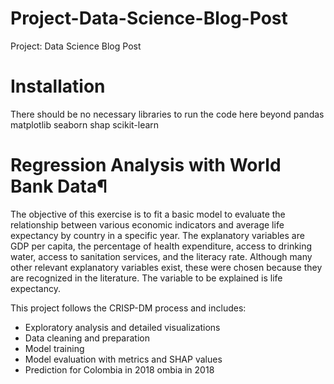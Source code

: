 # Project-Data-Science-Blog-Post
Project: Data Science Blog Post
# Installation
There should be no necessary libraries to run the code here beyond pandas matplotlib seaborn shap scikit-learn
# Regression Analysis with World Bank Data¶
The objective of this exercise is to fit a basic model to evaluate the relationship between various economic indicators and average life expectancy by country in a specific year. The explanatory variables are GDP per capita, the percentage of health expenditure, access to drinking water, access to sanitation services, and the literacy rate. Although many other relevant explanatory variables exist, these were chosen because they are recognized in the literature. The variable to be explained is life expectancy.

This project follows the CRISP-DM process and includes:

- Exploratory analysis and detailed visualizations
- Data cleaning and preparation
- Model training
- Model evaluation with metrics and SHAP values
- Prediction for Colombia in 2018 ombia in 2018
